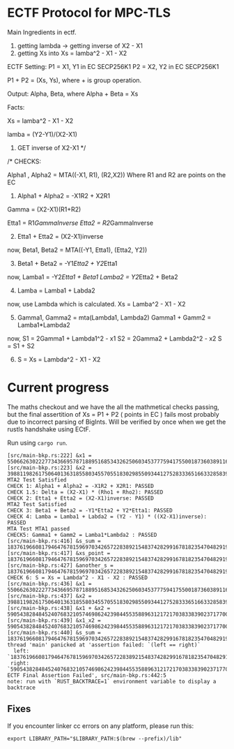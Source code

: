 # ECTF Protocol for MPC-TLS

Main Ingredients in ectf.
1. getting lambda -> getting inverse of X2 - X1
2. getting Xs into Xs = lamba^2 - X1 - X2

ECTF Setting:
P1 = X1, Y1 in EC SECP256K1
P2 = X2, Y2 in EC SECP256K1

P1 + P2 = (Xs, Ys), where + is group operation.

Output: Alpha, Beta, where Alpha + Beta = Xs

Facts:

Xs = lamba^2 - X1 - X2

lamba = (Y2-Y1)/(X2-X1)

1. GET inverse of X2-X1 
*/

/*
CHECKS:

Alpha1 , Alpha2 = MTA((-X1, R1), (R2,X2))
Where R1 and R2 are points on the EC
1. Alpha1 + Alpha2 = -X1R2 + X2R1

Gamma = (X2-X1)(R1+R2)

Etta1 = R1*GammaInverse 
Etta2 = R2*GammaInverse

2. Etta1 + Etta2 = (X2-X1)inverse

now, 
Beta1, Beta2 = MTA((-Y1, Etta1), (Etta2, Y2))

3. Beta1 + Beta2 = -Y1*Etta2 + Y2*Etta1

now, 
Lamba1 = -Y2*Etta1 + Beta1
Lamba2 = Y2*Etta2 + Beta2

4. Lamba = Lamba1 + Labda2

now, 
use Lambda which is calculated. 
Xs = Lamba^2 - X1 - X2

5. Gamma1, Gamma2 = mta(Lambda1, Lambda2)
Gamma1 + Gamm2 = Lamba1*Lambda2

now, 
S1 = 2Gamma1 + Lambda1^2 - x1
S2 = 2Gamma2 + Lambda2^2 - x2
S = S1 + S2

6. S = Xs = Lambda^2 - X1 - X2

# Current progress

The maths checkout and we have the all the mathmetical checks passing, but the final assertition of Xs = P1 + P2 ( points in EC ) fails most probably due to incorrect parsing of BigInts. Will be verified by once when we get the rustls handshake using ECtF. 

Run using ```cargo run```.

```
[src/main-bkp.rs:222] &x1 = 55066263022277343669578718895168534326250603453777594175500187360389116729240
[src/main-bkp.rs:223] &x2 = 3988119826175064013631855803455705518302985509344127528333651663328583923605
MTA2 Test Satisfied
CHECK 1: Alpha1 + Alpha2 = -X1R2 + X2R1: PASSED
CHECK 1.5: Delta = (X2-X1) * (Rho1 + Rho2): PASSED
CHECK 2: Etta1 + Etta2 = (X2-X1)inverse: PASSED
MTA2 Test Satisfied
CHECK 3: Beta1 + Beta2 = -Y1*Etta2 + Y2*Etta1: PASSED
CHECK 4: Lamba = Lamba1 + Labda2 = (Y2 - Y1) * ((X2-X1)inverse): PASSED
MTA Test MTA1 passed
CHECK5: Gamma1 + Gamm2 = Lamba1*Lambda2 : PASSED
[src/main-bkp.rs:416] &s_sum = 18376196608179464767815969703426572283892154837428299167818235470482919118579
[src/main-bkp.rs:417] &xs_point = 18376196608179464767815969703426572283892154837428299167818235470482919118579
[src/main-bkp.rs:427] &another_s = 18376196608179464767815969703426572283892154837428299167818235470482919118579
CHECK 6: S = Xs = Lambda^2 - X1 - X2 : PASSED
[src/main-bkp.rs:436] &x1 = 55066263022277343669578718895168534326250603453777594175500187360389116729240
[src/main-bkp.rs:437] &x2 = 3988119826175064013631855803455705518302985509344127528333651663328583923605
[src/main-bkp.rs:438] &x1 + &x2 = 59054382848452407683210574698624239844553588963121721703833839023717700652845
[src/main-bkp.rs:439] &x1_x2 = 59054382848452407683210574698624239844553588963121721703833839023717700652845
[src/main-bkp.rs:440] &s_sum = 18376196608179464767815969703426572283892154837428299167818235470482919118579
thread 'main' panicked at 'assertion failed: `(left == right)`
  left: `18376196608179464767815969703426572283892154837428299167818235470482919118579`,
 right: `59054382848452407683210574698624239844553588963121721703833839023717700652845`: ECTF Final Assertion Failed', src/main-bkp.rs:442:5
note: run with `RUST_BACKTRACE=1` environment variable to display a backtrace

```

## Fixes

If you encounter linker cc errors on any platform, please run this:

```export LIBRARY_PATH="$LIBRARY_PATH:$(brew --prefix)/lib"```